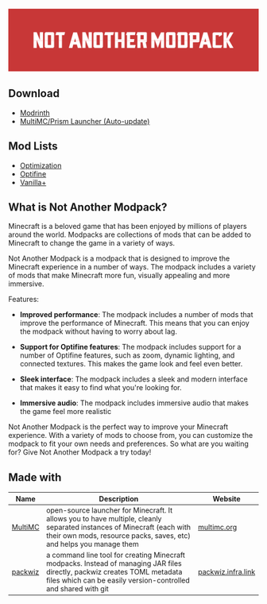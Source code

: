 ![Not Another Modpack](https://github.com/fathulfahmy/not-another-modpack/blob/main/assets/banner-red.png?raw=true)

## Download
- [Modrinth](https://modrinth.com/user/fathulfahmy)
- [MultiMC/Prism Launcher (Auto-update)](https://github.com/fathulfahmy/not-another-modpack/tree/main/packwiz/instances)

## Mod Lists
- [Optimization](mods/optimization.md)  
- [Optifine](mods/optifine.md)  
- [Vanilla+](mods/vanilla.md)  

## What is Not Another Modpack?
Minecraft is a beloved game that has been enjoyed by millions of players around the world. Modpacks are collections of mods that can be added to Minecraft to change the game in a variety of ways.

Not Another Modpack is a modpack that is designed to improve the Minecraft experience in a number of ways. The modpack includes a variety of mods that make Minecraft more fun, visually appealing and more immersive.

Features:

- **Improved performance**: The modpack includes a number of mods that improve the performance of Minecraft. This means that you can enjoy the modpack without having to worry about lag.

- **Support for Optifine features**: The modpack includes support for a number of Optifine features, such as zoom, dynamic lighting, and connected textures. This makes the game look and feel even better.

- **Sleek interface**: The modpack includes a sleek and modern interface that makes it easy to find what you're looking for.

- **Immersive audio**: The modpack includes immersive audio that makes the game feel more realistic

Not Another Modpack is the perfect way to improve your Minecraft experience. With a variety of mods to choose from, you can customize the modpack to fit your own needs and preferences. So what are you waiting for? Give Not Another Modpack a try today!

## Made with

| Name                                             | Description                                                                                                                                                                                   | Website                                 |
| ------------------------------------------------ | --------------------------------------------------------------------------------------------------------------------------------------------------------------------------------------------- | --------------------------------------- |
| [ MultiMC ](https://github.com/MultiMC)                | open-source launcher for Minecraft. It allows you to have multiple, cleanly separated instances of Minecraft (each with their own mods, resource packs, saves, etc) and helps you manage them | [ multimc.org ](https://multimc.org/) |
| [ packwiz ](https://github.com/packwiz) | a command line tool for creating Minecraft modpacks. Instead of managing JAR files directly, packwiz creates TOML metadata files which can be easily version-controlled and shared with git   | [ packwiz.infra.link ](https://packwiz.infra.link/) |
